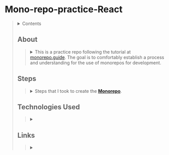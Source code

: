 # Mono-repo-practice-React
> <details>
>   <summary>Contents</summary>
>
>> | [About](https://github.com/mmmoore1313/Mono-repo-practice-React#about) | [Technologies Used](https://github.com/mmmoore1313/Mono-repo-practice-React#technologies-used) |
>> |--|--|
>> | [Steps](https://github.com/mmmoore1313/Mono-repo-practice-React#steps) | [Links](https://github.com/mmmoore1313/Mono-repo-practice-React#links) |
>
> </details>
>
> ## About
>> <details>
>>  <summary>This is a practice repo following the tutorial at <a href="https://monorepo.guide/getting-started">monorepo.guide</a>. The goal is to comfortably establish a process and understanding for the use of monorepos for development.</summary>
>>
>>>
>> ###### [(Return to top)](https://github.com/mmmoore1313/Mono-repo-practice-React#mono-repo-practice-react)
>>
>> </details>
>
> ## Steps
>> <details>
>>  <summary>Steps that I took to create the <b><a href="https://monorepo.guide/getting-started">Monorepo</a></b>.</summary>
>> 
>>> <details>
>>>  <summary>1. Initialize your repository</summary>
>>>
>>>> 1.1- `mkdir <repo name>`  
>>>> 1.2- `cd <repo name>`  
>>>> 1.3- `git init`  
>>>
>>> </details>
>>> <details>
>>>  <summary>2. Add a <code>.gitignore</code> to your root directory</summary>
>>>
>>>> 2.1- `touch .gitignore`  
>>>> 2.2- In the `.gitignore`, add:  
>>>>> ```
>>>>> node_modules/
>>>>> .next
>>>>> dist
>>>>> ```
>>>
>>> </details>
>>> <details>
>>>  <summary>3. Create a <code>package.json</code> file to your root directory</summary>
>>>
>>>> 3.1- Run `npm init`  
>>>> 3.2- Add the following:  
>>>>> ```
>>>>> {
>>>>>   "name": "@monorepo-starter/root",
>>>>>   "version": "1.0.0",
>>>>>   "private": true
>>>>> } 
>>>
>>> </details>
>>> <details>
>>>  <summary>4. Set up your packages</summary>
>>>
>>>> 4.1- Add to your `package.json`:  
>>>>> `"workspaces": ["packages/*", "apps/*", "services/*"]`  
>>>> 4.2- `package.json` example:  
>>>>> ```
>>>>> {
>>>>>   "name": "@monorepo-starter/root",
>>>>>   "version": "1.0.0",
>>>>>   "private": true,
>>>>>   "workspaces": ["packages/*", "apps/*", "services/*"]
>>>>> }
>>>>> ```
>>>
>>> </details>
>>> <details>
>>>  <summary>5. Create a <code>bable.config.js</code> at the root level</summary>
>>>
>>>> 5.1- `touch babel.config.js`  
>>>> 5.2- Add to the `babel.config.js`:
>>>>> ```
>>>>> module.exports = {
>>>>>   presets: ["@babel/preset-env", "@babel/preset-react"],
>>>>>   plugins: ["@babel/plugin-transform-runtime"]
>>>>> };
>>>>> ```  
>>>> 5.3- Install the babel plugins:  
>>>>> ```
>>>>> yarn add @babel/core @babel/plugin-transform-runtime @babel/preset-env @babel/preset-react -W
>>>>> ```
>>>
>>> </details>
>> ###### [(Return to top)](https://github.com/mmmoore1313/Mono-repo-practice-React#mono-repo-practice-react)
>>
>> </details>
>
> ## Technologies Used
>> <details>
>>  <summary></summary>
>>
>>>
>> ###### [(Return to top)](https://github.com/mmmoore1313/Mono-repo-practice-React#mono-repo-practice-react)
>>
>> </details>
>
> ## Links
>> <details>
>>  <summary></summary>
>>
>>>
>> ###### [(Return to top)](https://github.com/mmmoore1313/Mono-repo-practice-React#mono-repo-practice-react)
>>
>> </details>
